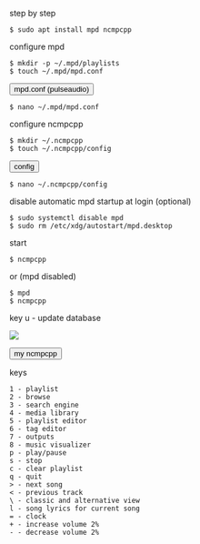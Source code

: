 step by step
```
$ sudo apt install mpd ncmpcpp
```
configure  mpd
```
$ mkdir -p ~/.mpd/playlists
$ touch ~/.mpd/mpd.conf
```
<a href="https://github.com/skandyns/mpd/blob/master/mpd.conf" target="_blank"><button class="button-link button-small pure-button">mpd.conf (pulseaudio)</button></a>
```
$ nano ~/.mpd/mpd.conf
```
configure ncmpcpp
```
$ mkdir ~/.ncmpcpp
$ touch ~/.ncmpcpp/config
```
<a href="https://github.com/skandyns/ncmpcpp/blob/master/config" target="_blank"><button class="button-link button-small pure-button">config</button></a>
```
$ nano ~/.ncmpcpp/config
```
disable automatic mpd startup at login (optional)
```
$ sudo systemctl disable mpd
$ sudo rm /etc/xdg/autostart/mpd.desktop
```
start
```
$ ncmpcpp
```
or (mpd disabled)
```
$ mpd
$ ncmpcpp
```
key u - update database

<img src="https://skandyns.github.io/img/ncmpcpp.png"/>

<a href="https://github.com/skandyns/ncmpcpp/blob/master/ncmpcpp.png"><button class="button-link button-small pure-button">my ncmpcpp</button></a>

keys
```
1 - playlist
2 - browse
3 - search engine
4 - media library
5 - playlist editor
6 - tag editor
7 - outputs
8 - music visualizer
p - play/pause
s - stop
c - clear playlist
q - quit
> - next song
< - previous track
\ - classic and alternative view
l - song lyrics for current song
= - clock
+ - increase volume 2%
- - decrease volume 2%
```
